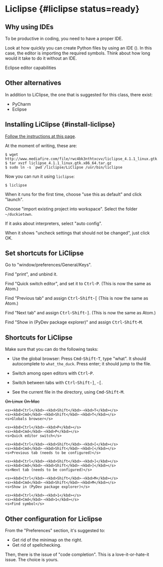 # Liclipse {#liclipse status=ready}


## Why using IDEs

To be productive in coding, you need to have a proper IDE.

Look at how quickly you can create Python files by using an IDE ([](#fig:eclipse-capability)).
In this case, the editor is importing the required symbols.
Think about how long would it take to do it without an IDE.

<div figure-id="fig:eclipse-capability">
    <figcaption>Eclipse editor capabilities</figcaption>
    <dtvideo src="vimeo:231843714"/>
</div>


## Other alternatives

In addition to LiClipse, the one that is suggested for this class,
there exist:

* PyCharm
* Eclipse

## Installing LiClipse {#install-liclipse}

[Follow the instructions at this page][liclipse].

[liclipse]: https://www.liclipse.com/download.html

At the moment of writing, these are:

    $ wget http://www.mediafire.com/file/rwc4bk3nthtxcvv/liclipse_4.1.1_linux.gtk.x86_64.tar.gz
    $ tar xvzf liclipse_4.1.1_linux.gtk.x86_64.tar.gz
    $ sudo ln -s `pwd`/liclipse/LiClipse /usr/bin/liclipse

Now you can run it using `liclipse`:

    $ liclipse


When it runs for the first time, choose "use this as default" and click "launch".

Choose "import existing project into workspace". Select the folder `~/duckietown`.

If it asks about interpreters, select "auto config".

When it shows "uncheck settings that should not be changed", just click OK.


## Set shortcuts for LiClipse

Go to "window/preferences/General/Keys".

Find "print", and unbind it.

Find "Quick switch editor", and set it to <kbd>Ctrl</kbd>-<kbd>P</kbd>.
(This is now the same as Atom.)

Find "Previous tab" and assign <kbd>Ctrl</kbd>-<kbd>Shift</kbd>-<kbd>[</kbd>
(This is now the same as Atom.)

Find "Next tab" and assign <kbd>Ctrl</kbd>-<kbd>Shift</kbd>-<kbd>]</kbd>.
(This is now the same as Atom.)

Find "Show in (PyDev package explorer)" and assign <kbd>Ctrl</kbd>-<kbd>Shift</kbd>-<kbd>M</kbd>.


## Shortcuts for LiClipse

Make sure that you can do the following tasks:


- Use the global browser: Press <kbd>Cmd</kbd>-<kbd>Shift</kbd>-<kbd>T</kbd>, type "what".
It should autocomplete to `what_the_duck`. Press enter; it should jump to the file.

- Switch among open editors with <kbd>Ctrl</kbd>-<kbd>P</kbd>.

- Switch between tabs with <kbd>Ctrl</kbd>-<kbd>Shift</kbd>-<kbd>]</kbd>, -<kbd>[</kbd>.

- See the current file in the directory, using <kbd>Cmd</kbd>-<kbd>Shift</kbd>-<kbd>M</kbd>.


<col3 class='command-table labels-row1' figure-id="tab:liclipse-commands" figure-caption="Liclipse commands">
    <s>On Linux</s>
    <s>On Mac</s>
    <s></s>

    <s><kbd>Ctrl</kbd>-<kbd>Shift</kbd>-<kbd>T</kbd></s>
    <s><kbd>Cmd</kbd>-<kbd>Shift</kbd>-<kbd>T</kbd></s>
    <s>Globals browser</s>

    <s><kbd>Ctrl</kbd>-<kbd>P</kbd></s>
    <s><kbd>Cmd</kbd>-<kbd>P</kbd></s>
    <s>Quick editor switch</s>

    <s><kbd>Ctrl</kbd>-<kbd>Shift</kbd>-<kbd>[</kbd></s>
    <s><kbd>Cmd</kbd>-<kbd>Shift</kbd>-<kbd>[</kbd></s>
    <s>Previous tab (needs to be configured)</s>

    <s><kbd>Ctrl</kbd>-<kbd>Shift</kbd>-<kbd>]</kbd></s>
    <s><kbd>Cmd</kbd>-<kbd>Shift</kbd>-<kbd>]</kbd></s>
    <s>Next tab (needs to be configured)</s>

    <s><kbd>Ctrl</kbd>-<kbd>Shift</kbd>-<kbd>M</kbd></s>
    <s><kbd>Cmd</kbd>-<kbd>Shift</kbd>-<kbd>M</kbd></s>
    <s>Show in (PyDev package explorer)</s>

    <s><kbd>Ctrl</kbd>-<kbd>1</kbd></s>
    <s><kbd>Cmd</kbd>-<kbd>1</kbd></s>
    <s>Find symbol</s>


</col3>

## Other configuration for Liclipse

From the "Preferences" section, it's suggested to:

* Get rid of the minimap on the right.
* Get rid of spellchecking.


Then, there is the issue of "code completion". This is a love-it-or-hate-it
issue. The choice is yours.
